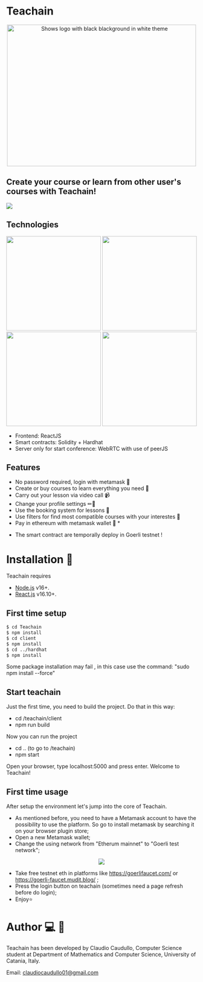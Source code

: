 # Teachain

<p align="center">
<picture>
 <source width="500" height="200" media="(prefers-color-scheme: dark)"  srcset="https://i.postimg.cc/6Qs3g6Vs/teachainlogo.png">
 <img width="500" height="375" alt="Shows logo with black blackground in white theme" src="https://i.postimg.cc/br49kM5j/High-Resolution-Logo-Black-Background.png">
</picture>
</p>

## Create your course or learn from other user's courses with Teachain!
<img src="https://i.postimg.cc/Pf1BQXJp/homepage.png">
  
## Technologies
<p align="center">
    <img width="250" height="250" src="https://i.postimg.cc/6pGWwszd/reactlogo.png">
    <img width="250" height="250" src="https://i.postimg.cc/wjYPtSg5/logohardhat.png">
    <img width="250" height="250" src="https://i.postimg.cc/sfnsV14d/Solidity-Logo-wine.png">
    <img width="250" height="250" src="https://i.postimg.cc/282w9NYx/webrtc-logo-vert-retro-255x305-1.png">
</p>

- Frontend: ReactJS
- Smart contracts: Solidity + Hardhat
- Server only for start conference: WebRTC with use of peerJS

## Features
- No password required, login with metamask 🦊
- Create or buy courses to learn everything you need 📖
- Carry out your lesson via video call 📹
- Change your profile settings ✏👤
- Use the booking system for lessons 📅
- Use filters for find most compatible courses with your interestes 🔎
- Pay in ethereum with metamask wallet 👛 * 

* The smart contract are temporally deploy in Goerli testnet !

# Installation 🔧
Teachain requires 
- [Node.js](https://nodejs.org/) v16+.
- [React.js](https://it.reactjs.org/) v16.10+.

## First time setup

``` sh
$ cd Teachain
$ npm install
$ cd client
$ npm install
$ cd ../hardhat
$ npm install    
```


Some package installation may fail , in this case use the command: "sudo npm install --force"

## Start teachain

Just the first time, you need to build the project. Do that in this way:
- cd /teachain/client
- npm run build

Now you can run the project
- cd .. (to go to /teachain)
- npm start

Open your browser, type localhost:5000 and press enter.
Welcome to Teachain!

## First time usage

After setup the environment let's jump into the core of Teachain.

- As mentioned before, you need to have a Metamask account to have the possibility to use the platform. So go to install metamask by searching it on your browser plugin store;
- Open a new Metamask wallet;
- Change the using network from "Etherum mainnet" to "Goerli test network";

<p align="center">
  <img src="https://i.postimg.cc/RhG1NyLd/networkmeta.png">
</p>

- Take free testnet eth in platforms like https://goerlifaucet.com/ or https://goerli-faucet.mudit.blog/ ;
- Press the login button on teachain (sometimes need a page refresh before do login);
- Enjoy⭐


# Author 💻 👦
Teachain has been developed by Claudio Caudullo, Computer Science student at Department of Mathematics and Computer Science, University of Catania, Italy. 

Email: claudiocaudullo01@gmail.com

